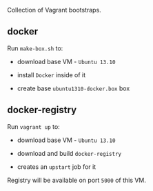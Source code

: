 Collection of Vagrant bootstraps.

docker
------

Run `make-box.sh` to:

- download base VM - ``Ubuntu 13.10``

- install ``Docker`` inside of it

- create base ``ubuntu1310-docker.box`` box

docker-registry
---------------

Run `vagrant up` to:

- download base VM - ``Ubuntu 13.10``

- download and build ``docker-registry``

- creates an ``upstart`` job for it

Registry will be available on port ``5000`` of this VM.